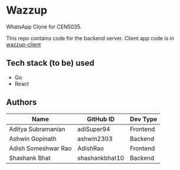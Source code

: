 # Wazzup
WhatsApp Clone for CEN5035.

This repo contains code for the backend server.
Client app code is in [wazzup-client](https://github.com/RoadTripppin/wazzup-client)
## Tech stack (to be) used
- Go
- React

## Authors
| Name | GitHub ID | Dev Type |
|------|-----------|----------|
|Aditya Subramanian|adiSuper94|Frontend|
|Ashwin Gopinath|ashwin2303|Backend|
|Adish Someshwar Rao|AdishRao|Frontend|
|Shashank Bhat|shashankbhat10|Backend|
